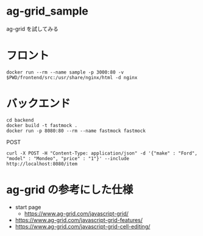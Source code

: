 # ag-grid_sample
ag-grid を試してみる


# フロント
`docker run --rm --name sample -p 3000:80 -v $PWD/frontend/src:/usr/share/nginx/html -d nginx`

# バックエンド
```
cd backend
docker build -t fastmock .
docker run -p 8080:80 --rm --name fastmock fastmock
```

POST
```
curl -X POST -H "Content-Type: application/json" -d '{"make" : "Ford", "model" : "Mondeo", "price" : "1"}' --include http://localhost:8080/item
```

# ag-grid の参考にした仕様
- start page
  - https://www.ag-grid.com/javascript-grid/
- https://www.ag-grid.com/javascript-grid-features/
- https://www.ag-grid.com/javascript-grid-cell-editing/
